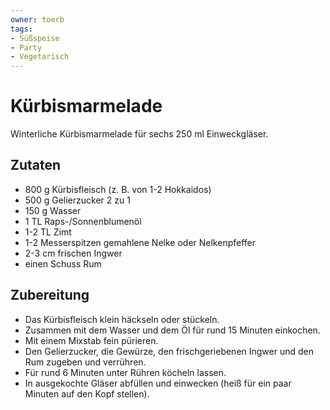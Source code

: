 ```yaml
---
owner: toerb
tags:
- Süßspeise
- Party
- Vegetarisch
---
```


# Kürbismarmelade

Winterliche Kürbismarmelade für sechs 250 ml Einweckgläser.

## Zutaten
* 800 g Kürbisfleisch (z. B. von 1-2 Hokkaidos)
* 500 g Gelierzucker 2 zu 1
* 150 g Wasser
* 1 TL Raps-/Sonnenblumenöl
* 1-2 TL Zimt
* 1-2 Messerspitzen gemahlene Nelke oder Nelkenpfeffer
* 2-3 cm frischen Ingwer
* einen Schuss Rum

## Zubereitung
* Das Kürbisfleisch klein häckseln oder stückeln.
* Zusammen mit dem Wasser und dem Öl für rund 15 Minuten einkochen.
* Mit einem Mixstab fein pürieren.
* Den Gelierzucker, die Gewürze, den frischgeriebenen Ingwer und den Rum zugeben und verrühren.
* Für rund 6 Minuten unter Rühren köcheln lassen.
* In ausgekochte Gläser abfüllen und einwecken (heiß für ein paar Minuten auf den Kopf stellen).
